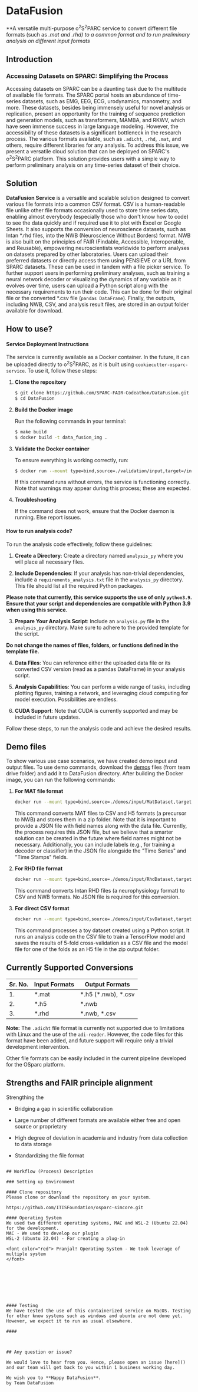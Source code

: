 # DataFusion

**A versatile multi-purpose o<sup>2</sup>S<sup>2</sup>PARC service to convert different file formats (such as *.mat and *.rhd) to a common format and to run preliminary analysis on different input formats**

## Introduction
### Accessing Datasets on SPARC: Simplifying the Process
Accessing datasets on SPARC can be a daunting task due to the multitude of available file formats. The SPARC portal hosts an abundance of time-series datasets, such as EMG, EEG, ECG, urodynamics, manometry, and more. These datasets, besides being immensely useful for novel analysis or replication, present an opportunity for the training of sequence prediction and generation models, such as transformers, MAMBA, and RKWV, which have seen immense success in large language modeling.
However, the accessibility of these datasets is a significant bottleneck in the research process. The various formats available, such as `.adicht`, `.rhd`, `.mat`, and others, require different libraries for any analysis.
To address this issue, we present a versatile cloud solution that can be deployed on SPARC's o<sup>2</sup>S<sup>2</sup>PARC platform. This solution provides users with a simple way to perform preliminary analysis on any time-series dataset of their choice.


## Solution
**DataFusion Service** is a versatile and scalable solution designed to convert various file formats into a common CSV format. CSV is a human-readable file unlike other file formats occasionally used to store time series data, enabling almost everybody (especially those who don't know how to code) to see the data quickly and if required use it to plot with Excel or Google Sheets. It also supports the conversion of neuroscience datasets, such as Intan \*.rhd files, into the NWB (Neuroscience Without Borders) format. NWB is also built on the principles of FAIR (Findable, Accessible, Interoperable, and Reusable), empowering neuroscientists worldwide to perform analyses on datasets prepared by other laboratories.
Users can upload their preferred datasets or directly access them using PENSIEVE or a URL from SPARC datasets. These can be used in tandem with a file picker service. To further support users in performing preliminary analyses, such as training a neural network decoder or visualizing the dynamics of any variable as it evolves over time, users can upload a Python script along with the necessary requirements to run their code. This can be done for their original file or the converted \*.csv file (`pandas DataFrame`).
Finally, the outputs, including NWB, CSV, and analysis result files, are stored in an output folder available for download.

## How to use?
#### Service Deployment Instructions
The service is currently available as a Docker container. In the future, it can be uploaded directly to o<sup>2</sup>S<sup>2</sup>PARC, as it is built using `cookiecutter-osparc-service`. To use it, follow these steps:

1. **Clone the repository**
    ```bash
    $ git clone https://github.com/SPARC-FAIR-Codeathon/DataFusion.git
    $ cd DataFusion
    ```

2. **Build the Docker image**

    Run the following commands in your terminal:

    ```bash
    $ make build
    $ docker build -t data_fusion_img .
    ```

3. **Validate the Docker container**

    To ensure everything is working correctly, run:

    ```bash
    $ docker run --mount type=bind,source=./validation/input,target=/input --mount type=bind,source=./validation/output,target=/output data_fusion_img
    ```

    If this command runs without errors, the service is functioning correctly. Note that warnings may appear during this process; these are expected.

4. **Troubleshooting**

    If the command does not work, ensure that the Docker daemon is running. Else report issues.


#### How to run analysis code?
To run the analysis code effectively, follow these guidelines:

1. **Create a Directory**:
   Create a directory named `analysis_py` where you will place all necessary files.

2. **Include Dependencies**:
   If your analysis has non-trivial dependencies, include a `requirements_analysis.txt` file in the `analysis_py` directory. This file should list all the required Python packages.

**Please note that currently, this service supports the use of only `python3.9`. Ensure that your script and dependencies are compatible with Python 3.9 when using this service.**


3. **Prepare Your Analysis Script**:
   Include an `analysis.py` file in the `analysis_py` directory. Make sure to adhere to the provided template for the script. 
   
**Do not change the names of files, folders, or functions defined in the template file.**

4. **Data Files**:
   You can reference either the uploaded data file or its converted CSV version (read as a pandas DataFrame) in your analysis script.

5. **Analysis Capabilities**:
   You can perform a wide range of tasks, including plotting figures, training a network, and leveraging cloud computing for model execution. Possibilities are endless.

6. **CUDA Support**:
   Note that CUDA is currently supported and may be included in future updates.

Follow these steps, to run the analysis code and achieve the desired results.


## Demo files 
To show  various use case scenarios, we have created demo input and output files. To use demo commands, download the [demos](https://drive.google.com/drive/folders/1SuU7rR7E7a27oN3rO2_Ob6GTzeBv8L-c?usp=drive_link) files (from team drive folder) and add it to DataFusion directory. After building the Docker image, you can run the following commands:

1. **For MAT file format**

    ```bash
    docker run --mount type=bind,source=./demos/input/MatDataset,target=/input --mount type=bind,source=./demos/output/MatDataset,target=/output docker_img
    ```

    This command converts MAT files to CSV and H5 formats (a precursor to NWB) and stores them in a zip folder. Note that it is important to provide a JSON file with field names along with the data file. Currently, the process requires this JSON file, but we believe that a smarter solution can be created in the future where field names might not be necessary. Additionally, you can include labels (e.g., for training a decoder or classifier) in the JSON file alongside the "Time Series" and "Time Stamps" fields.

2. **For RHD file format**

    ```bash
    docker run --mount type=bind,source=./demos/input/RhdDataset,target=/input --mount type=bind,source=./demos/output/RhdDataset,target=/output docker_img
    ```

    This command converts Intan RHD files (a neurophysiology format) to CSV and NWB formats. No JSON file is required for this conversion.

3. **For direct CSV format**

    ```bash
    docker run --mount type=bind,source=./demos/input/CsvDataset,target=/input --mount type=bind,source=./demos/output/CsvDataset,target=/output docker_img
    ```

    This command processes a toy dataset created using a Python script. It runs an analysis code on the CSV file to train a TensorFlow model and saves the results of 5-fold cross-validation as a CSV file and the model file for one of the folds as an H5 file in the zip output folder.



## Currently Supported Conversions
|Sr. No.| Input Formats |Output Formats|
|-------|-----------------|-------|
|1. | \*.mat | \*.h5 (\*.nwb), \*.csv|
|2. | \*.h5 | \*.nwb|
|3. | \*.rhd | \*.nwb, \*.csv|

**Note:** The `.adicht` file format is currently not supported due to limitations with Linux and the use of the `adi-reader`. However, the code files for this format have been added, and future support will require only a trivial development intervention.

Other file formats can be easily included in the current pipeline developed for the OSparc platform.


## Strengths and FAIR principle alignment
Strengthing the 


-   Bridging a gap in scientific collaboration
    
-   Large number of different formats are available either free and open source or proprietary
    
-   High degree of deviation in academia and industry from data collection to data storage
    
-   Standardizing the file format




```

## Workflow (Process) Description 

### Setting up Environment

#### Clone repository
Please clone or download the repository on your system. 

https://github.com/ITISFoundation/osparc-simcore.git

#### Operating System
We used two different operating systems, MAC and WSL-2 (Ubuntu 22.04) for the development.
MAC - We used to develop our plugin
WSL-2 (Ubuntu 22.04) - For creating a plug-in

<font color="red"> Pranjal! Operating System - We took leverage of multiple system
</font>








#### Testing
We have tested the use of this containerized service on MacOS. Testing for other know systems such as windows and ubuntu are not done yet. However, we expect it to run as usual elsewhere.   

#### 



## Any question or issue?

We would love to hear from you. Hence, please open an issue [here]() and our team will get back to you within 1 business working day.

We wish you to **Happy DataFusion**.
by Team DataFusion


